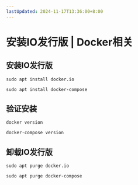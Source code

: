 ```yaml
---
lastUpdated: 2024-11-17T13:36:00+8:00
---
```


# 安装IO发行版 | Docker相关

## 安装IO发行版

```sudo apt install docker.io```

```sudo apt install docker-compose```

## 验证安装

```docker version```

```docker-compose version```

## 卸载IO发行版

```sudo apt purge docker.io```

```sudo apt purge docker-compose```